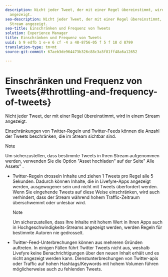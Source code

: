 ```yaml
---
description: Nicht jeder Tweet, der mit einer Regel übereinstimmt, wird in einem Stream
  angezeigt.
seo-description: Nicht jeder Tweet, der mit einer Regel übereinstimmt, wird in einem
  Stream angezeigt.
seo-title: Einschränken und Frequenz von Tweets
solution: Experience Manager
title: Einschränken und Frequenz von Tweets
uuid: b 9 edfb 1 e-e 6 cf -4 a 48-8756-05 f 5 f 18 d 8799
translation-type: tm+mt
source-git-commit: 67aeb3de964473b326c88c3a3f81ff48a6a12652

---
```



# Einschränken und Frequenz von Tweets{#throttling-and-frequency-of-tweets}

Nicht jeder Tweet, der mit einer Regel übereinstimmt, wird in einem Stream angezeigt.

Einschränkungen von Twitter-Regeln und Twitter-Feeds können die Anzahl der Tweets beschränken, die im Stream sichtbar sind.

>[!NOTE]
>
>Um sicherzustellen, dass bestimmte Tweets in Ihren Stream aufgenommen werden, verwenden Sie die Option "Asset hochladen" auf der Seite" Alle Assets" .

* Twitter-Regeln drosseln Inhalte und ziehen 1 Tweets pro Regel alle 5 Sekunden. Dadurch können Inhalte, die in Livefyre-Apps angezeigt werden, ausgewogener sein und nicht mit Tweets überfordert werden. Wenn Sie eingehende Tweets auf diese Weise einschränken, wird auch verhindert, dass der Stream während hohem Traffic-Zeitraum überschwemmt oder unlesbar wird.

   >[!NOTE]
   >
   >Um sicherzustellen, dass Ihre Inhalte mit hohem Wert in Ihren Apps auch in Hochgeschwindigkeits-Streams angezeigt werden, werden Regeln für bestimmte Autoren nie gedrosselt.

* Twitter-Feed-Unterbrechungen können aus mehreren Gründen auftreten. In einigen Fällen führt Twitter Tweets nicht aus, weshalb Livefyre keine Benachrichtigungen über den neuen Inhalt erhält und es nicht angezeigt werden kann. Dienstunterbrechungen von Twitter-apis oder Traffic auf hohen Hashtags/Keywords mit hohem Volumen führen möglicherweise auch zu fehlenden Tweets.

